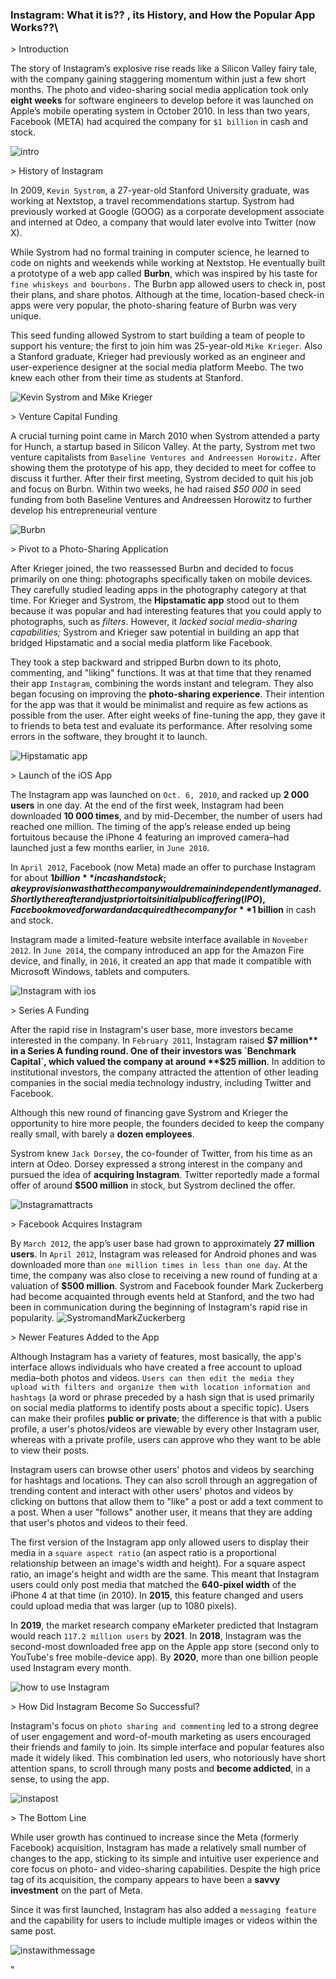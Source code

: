 ### Instagram: What it is?? , its History, and How the Popular App Works??\

&gt; Introduction

The story of Instagram’s explosive rise reads like a Silicon Valley fairy tale, with the company gaining staggering momentum within just a few short months. The photo and video-sharing social media application took only **eight weeks** for software engineers to develop before it was launched on Apple’s mobile operating system in October 2010. In less than two years, Facebook (META) had acquired the company for `$1 billion` in cash and stock.

![intro](https://encrypted-tbn0.gstatic.com/images?q=tbn:ANd9GcTHgBC0dT994wRmHRIwzLowEJ8G5vv3eCqZtQ&amp;usqp=CAU)

&gt; History of Instagram

In 2009, `Kevin Systrom`, a 27-year-old Stanford University graduate, was working at Nextstop, a travel recommendations startup. Systrom had previously worked at Google (GOOG) as a corporate development associate and interned at Odeo, a company that would later evolve into Twitter (now X).



While Systrom had no formal training in computer science, he learned to code on nights and weekends while working at Nextstop. He eventually built a prototype of a web app called **Burbn**, which was inspired by his taste for `fine whiskeys and bourbons.` The Burbn app allowed users to check in, post their plans, and share photos. Although at the time, location-based check-in apps were very popular, the photo-sharing feature of Burbn was very unique.



This seed funding allowed Systrom to start building a team of people to support his venture; the first to join him was 25-year-old `Mike Krieger`. Also a Stanford graduate, Krieger had previously worked as an engineer and user-experience designer at the social media platform Meebo. The two knew each other from their time as students at Stanford.

![Kevin Systrom and Mike Krieger](https://encrypted-tbn0.gstatic.com/images?q=tbn:ANd9GcTo-RDpk_oERZYRoqOS9toIvTTZkBOU_sOz8g&amp;usqp=CAU)

&gt; Venture Capital Funding

A crucial turning point came in March 2010 when Systrom attended a party for Hunch, a startup based in Silicon Valley. At the party, Systrom met two venture capitalists from `Baseline Ventures and Andreessen Horowitz.` After showing them the prototype of his app, they decided to meet for coffee to discuss it further. After their first meeting, Systrom decided to quit his job and focus on Burbn. Within two weeks, he had raised *$50 000* in seed funding from both Baseline Ventures and Andreessen Horowitz to further develop his entrepreneurial venture

![Burbn](https://encrypted-tbn0.gstatic.com/images?q=tbn:ANd9GcT3lOcCMBx--DWXJlWhuKzsjqBEmAC6Z9WZCw&amp;usqp=CAU)

&gt; Pivot to a Photo-Sharing Application

After Krieger joined, the two reassessed Burbn and decided to focus primarily on one thing: photographs specifically taken on mobile devices. They carefully studied leading apps in the photography category at that time. For Krieger and Systrom, the **Hipstamatic app** stood out to them because it was popular and had interesting features that you could apply to photographs, such as *filters*. However, it *lacked social media-sharing capabilities;* Systrom and Krieger saw potential in building an app that bridged Hipstamatic and a social media platform like Facebook.



They took a step backward and stripped Burbn down to its photo, commenting, and \"liking\" functions. It was at that time that they renamed their app `Instagram`, combining the words instant and telegram. They also began focusing on improving the **photo-sharing experience**. Their intention for the app was that it would be minimalist and require as few actions as possible from the user. After eight weeks of fine-tuning the app, they gave it to friends to beta test and evaluate its performance. After resolving some errors in the software, they brought it to launch.

![Hipstamatic app](https://encrypted-tbn0.gstatic.com/images?q=tbn:ANd9GcQjbJiH9jiURLWcBsVPH7BIqwJwCUZDxnk3CA&amp;usqp=CAU)

&gt; Launch of the iOS App

The Instagram app was launched on `Oct. 6, 2010`, and racked up **2 000 users** in one day. At the end of the first week, Instagram had been downloaded **10 000 times**, and by mid-December, the number of users had reached one million. The timing of the app’s release ended up being fortuitous because the iPhone 4 featuring an improved camera–had launched just a few months earlier, in `June 2010`.



In `April 2012`, Facebook (now Meta) made an offer to purchase Instagram for about **$1 billion** in cash and stock; a key provision was that the company would remain independently managed. Shortly thereafter and just prior to its initial public offering (IPO), Facebook moved forward and acquired the company for **$1 billion** in cash and stock.



Instagram made a limited-feature website interface available in `November 2012`. In `June 2014`, the company introduced an app for the Amazon Fire device, and finally, in `2016`, it created an app that made it compatible with Microsoft Windows, tablets and computers.

![Instagram with ios](https://encrypted-tbn0.gstatic.com/images?q=tbn:ANd9GcRLCLkhlkfiqm5lBGWC6IMg0jYS5CIPtMLazg&amp;usqp=CAU)

&gt; Series A Funding

After the rapid rise in Instagram's user base, more investors became interested in the company. In `February 2011`, Instagram raised **$7 million** in a Series A funding round. One of their investors was `Benchmark Capital`, which valued the company at around **$25 million**. In addition to institutional investors, the company attracted the attention of other leading companies in the social media technology industry, including Twitter and Facebook.



Although this new round of financing gave Systrom and Krieger the opportunity to hire more people, the founders decided to keep the company really small, with barely a **dozen employees**.



Systrom knew `Jack Dorsey`, the co-founder of Twitter, from his time as an intern at Odeo. Dorsey expressed a strong interest in the company and pursued the idea of **acquiring Instagram**. Twitter reportedly made a formal offer of around **$500 million** in stock, but Systrom declined the offer.

![Instagramattracts](https://encrypted-tbn0.gstatic.com/images?q=tbn:ANd9GcTLRpqCqqYj6bhvQiEHjVrpXRGfGejI1-TZvg&amp;usqp=CAU)

&gt; Facebook Acquires Instagram

By `March 2012`, the app’s user base had grown to approximately **27 million users**. In `April 2012`, Instagram was released for Android phones and was downloaded more than `one million times in less than one day`. At the time, the company was also close to receiving a new round of funding at a valuation of **$500 million**. Systrom and Facebook founder Mark Zuckerberg had become acquainted through events held at Stanford, and the two had been in communication during the beginning of Instagram's rapid rise in popularity.
![SystromandMarkZuckerberg](https://encrypted-tbn0.gstatic.com/images?q=tbn:ANd9GcTI0AwavGtoMFuwyaWmqywI_enBPm6wVUsxoA&amp;usqp=CAU)

&gt; Newer Features Added to the App

Although Instagram has a variety of features, most basically, the app's interface allows individuals who have created a free account to upload media–both photos and videos. `Users can then edit the media they upload with filters and organize them with location information and hashtags` (a word or phrase preceded by a hash sign that is used primarily on social media platforms to identify posts about a specific topic). Users can make their profiles **public or private**; the difference is that with a public profile, a user's photos/videos are viewable by every other Instagram user, whereas with a private profile, users can approve who they want to be able to view their posts.



Instagram users can browse other users' photos and videos by searching for hashtags and locations. They can also scroll through an aggregation of trending content and interact with other users' photos and videos by clicking on buttons that allow them to \"like\" a post or add a text comment to a post. When a user \"follows\" another user, it means that they are adding that user's photos and videos to their feed.



The first version of the Instagram app only allowed users to display their media in a `square aspect ratio` (an aspect ratio is a proportional relationship between an image's width and height). For a square aspect ratio, an image's height and width are the same. This meant that Instagram users could only post media that matched the **640-pixel width** of the iPhone 4 at that time (in 2010). In **2015**, this feature changed and users could upload media that was larger (up to 1080 pixels).



In **2019**, the market research company eMarketer predicted that Instagram would reach `117.2 million users` by **2021**. In **2018**, Instagram was the second-most downloaded free app on the Apple app store (second only to YouTube's free mobile-device app). By **2020**, more than one billion people used Instagram every month.

![how to use Instagram](https://encrypted-tbn0.gstatic.com/images?q=tbn:ANd9GcTi4wQ8NkC1FtfpiECZtE0JUiLo2g6p2n0k8A&amp;usqp=CAU)


&gt; How Did Instagram Become So Successful?

Instagram's focus on `photo sharing and commenting` led to a strong degree of user engagement and word-of-mouth marketing as users encouraged their friends and family to join. Its simple interface and popular features also made it widely liked. This combination led users, who notoriously have short attention spans, to scroll through many posts and **become addicted**, in a sense, to using the app.

![instapost](https://img.freepik.com/free-psd/instagram-post-template_1393-166.jpg?w=2000)

&gt; The Bottom Line

While user growth has continued to increase since the Meta (formerly Facebook) acquisition, Instagram has made a relatively small number of changes to the app, sticking to its simple and intuitive user experience and core focus on photo- and video-sharing capabilities. Despite the high price tag of its acquisition, the company appears to have been a **savvy investment** on the part of Meta.



Since it was first launched, Instagram has also added a `messaging feature` and the capability for users to include multiple images or videos within the same post.

![instawithmessage](https://encrypted-tbn0.gstatic.com/images?q=tbn:ANd9GcRaCFSGjLygMKispoAj2P7i0qmlJ1KdjHhXYA&amp;usqp=CAU)

"
